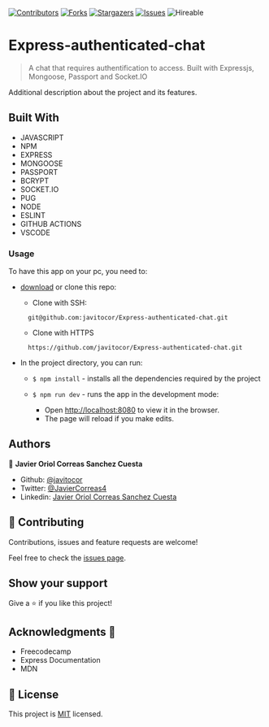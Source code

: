 <!--
*** Thanks for checking out this README Template. If you have a suggestion that would
*** make this better, please fork the repo and create a pull request or simply open
*** an issue with the tag "enhancement".
*** Thanks again! Now go create something AMAZING! :D
-->

<!-- PROJECT SHIELDS -->
<!--
*** I'm using markdown "reference style" links for readability.
*** Reference links are enclosed in brackets [ ] instead of parentheses ( ).
*** See the bottom of this document for the declaration of the reference variables
*** for contributors-url, forks-url, etc. This is an optional, concise syntax you may use.
*** https://www.markdownguide.org/basic-syntax/#reference-style-links
-->
[![Contributors][contributors-shield]][contributors-url] 
[![Forks][forks-shield]][forks-url] 
[![Stargazers][stars-shield]][stars-url] 
[![Issues][issues-shield]][issues-url] 
![Hireable](https://cdn.rawgit.com/hiendv/hireable/master/styles/default/yes.svg) 

# Express-authenticated-chat

>  A chat that requires authentification to access. Built with Expressjs, Mongoose, Passport and Socket.IO


Additional description about the project and its features.

## Built With

- JAVASCRIPT
- NPM
- EXPRESS
- MONGOOSE
- PASSPORT
- BCRYPT
- SOCKET.IO
- PUG
- NODE
- ESLINT
- GITHUB ACTIONS
- VSCODE

### Usage
To have this app on your pc, you need to:
* [download](https://github.com/javitocor/Express-authenticated-chat/archive/development.zip) or clone this repo:
  - Clone with SSH:
  ```
    git@github.com:javitocor/Express-authenticated-chat.git
  ```
  - Clone with HTTPS
  ```
    https://github.com/javitocor/Express-authenticated-chat.git
  ```

* In the project directory, you can run:

  - `$ npm install` - installs all the dependencies required by the project

  - `$ npm run dev` - runs the app in the development mode:
    - Open [http://localhost:8080](http://localhost:8080) to view it in the browser.
    - The page will reload if you make edits.
  
## Authors

👤 **Javier Oriol Correas Sanchez Cuesta**

- Github: [@javitocor](https://github.com/javitocor) 
- Twitter: [@JavierCorreas4](https://twitter.com/JavierCorreas4) 
- Linkedin: [Javier Oriol Correas Sanchez Cuesta](https://www.linkedin.com/in/javier-correas-sanchez-cuesta-15289482/) 

## 🤝 Contributing

Contributions, issues and feature requests are welcome!

Feel free to check the [issues page](https://github.com/javitocor/Express-authenticated-chat/issues).

## Show your support

Give a ⭐️ if you like this project!

## Acknowledgments 🚀

- Freecodecamp
- Express Documentation
- MDN

## 📝 License

This project is [MIT](lic.url) licensed.

<!-- MARKDOWN LINKS & IMAGES -->
<!-- https://www.markdownguide.org/basic-syntax/#reference-style-links -->
[contributors-shield]: https://img.shields.io/github/contributors/javitocor/Express-authenticated-chat.svg?style=flat-square
[contributors-url]: https://github.com/javitocor/Express-authenticated-chat/graphs/contributors
[forks-shield]: https://img.shields.io/github/forks/javitocor/Express-authenticated-chat.svg?style=flat-square
[forks-url]: https://github.com/javitocor/Express-authenticated-chat/network/members
[stars-shield]: https://img.shields.io/github/stars/javitocor/Express-authenticated-chat.svg?style=flat-square
[stars-url]: https://github.com/javitocor/Express-authenticated-chat/stargazers
[issues-shield]: https://img.shields.io/github/issues/javitocor/Express-authenticated-chat.svg?style=flat-square
[issues-url]: https://github.com/javitocor/Express-authenticated-chat/issues